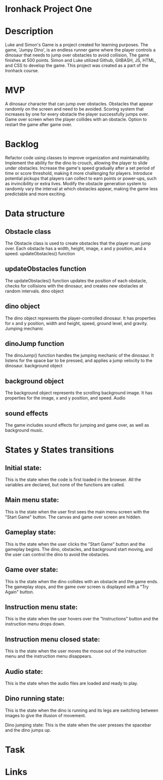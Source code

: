 # Ironhack Project One

# Description
Luke and Simon's Game is a project created for learning purposes. The game, 'Jumpy Dino', is an endless runner game where the player controls a dinosaur that needs to jump over obstacles to avoid collision, The game finishes at 500 points. Simon and Luke utilized Github, GitBASH, JS, HTML, and CSS to develop the game. This project was created as a part of the Ironhack course.

# MVP
A dinosaur character that can jump over obstacles.
Obstacles that appear randomly on the screen and need to be avoided.
Scoring system that increases by one for every obstacle the player successfully jumps over.
Game over screen when the player collides with an obstacle.
Option to restart the game after game over.

# Backlog
Refactor code using classes to improve organization and maintainability.
Implement the ability for the dino to crouch, allowing the player to slide under obstacles.
Increase the game's speed gradually after a set period of time or score threshold, making it more challenging for players.
Introduce potential pickups that players can collect to earn points or power-ups, such as invincibility or extra lives.
Modify the obstacle generation system to randomly vary the interval at which obstacles appear, making the game less predictable and more exciting.

# Data structure
## Obstacle class
The Obstacle class is used to create obstacles that the player must jump over. Each obstacle has a width, height, image, x and y position, and a speed.
updateObstacles() function

## updateObstacles function
The updateObstacles() function updates the position of each obstacle, checks for collisions with the dinosaur, and creates new obstacles at random intervals.
dino object

## dino object
The dino object represents the player-controlled dinosaur. It has properties for x and y position, width and height, speed, ground level, and gravity.
Jumping mechanic

## dinoJump function
The dinoJump() function handles the jumping mechanic of the dinosaur. It listens for the space bar to be pressed, and applies a jump velocity to the dinosaur.
background object

## background object
The background object represents the scrolling background image. It has properties for the image, x and y position, and speed.
Audio

## sound effects
The game includes sound effects for jumping and game over, as well as background music.

# States y States transitions
## Initial state: 
This is the state when the code is first loaded in the browser. All the variables are declared, but none of the functions are called.

## Main menu state: 
This is the state when the user first sees the main menu screen with the "Start Game" button. The canvas and game over screen are hidden.

## Gameplay state: 
This is the state when the user clicks the "Start Game" button and the gameplay begins. The dino, obstacles, and background start moving, and the user can control the dino to avoid the obstacles.

## Game over state: 
This is the state when the dino collides with an obstacle and the game ends. The gameplay stops, and the game over screen is displayed with a "Try Again" button.

## Instruction menu state: 
This is the state when the user hovers over the "Instructions" button and the instruction menu drops down.

## Instruction menu closed state: 
This is the state when the user moves the mouse out of the instruction menu and the instruction menu disappears.

## Audio state: 
This is the state when the audio files are loaded and ready to play.

## Dino running state: 
This is the state when the dino is running and its legs are switching between images to give the illusion of movement.

Dino jumping state: 
This is the state when the user presses the spacebar and the dino jumps up.

# Task

# Links


